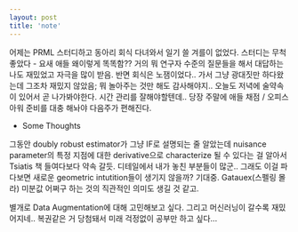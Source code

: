 ```yaml
---
layout: post
title: 'note'
---
```


어제는 PRML 스터디하고 동아리 회식 다녀와서 일기 쓸 겨를이 없었다. 스터디는 무척 좋았다 - 요새 애들 왜이렇게 똑똑함?? 거의 뭐 연구자 수준의 질문들을 해서 대답하는 나도 재밌었고 자극을 많이 받음. 반면 회식은 노잼이었다.. 가서 그냥 광대짓만 하다왔는데 그조차 재밌지 않았음; 뭐 놀아주는 것만 해도 감사해야지.. 오늘도 저녁에 술약속이 있어서 곧 나가봐야한다. 시간 관리를 잘해야할텐데.. 당장 주말에 애들 채점 / 오피스아워 준비를 대충 해놔야 다음주가 편해진다. 

- Some Thoughts

그동안 doubly robust estimator가 그냥 IF로 설명되는 줄 알았는데 nuisance parameter의 특정 지점에 대한 derivative으로 characterize 될 수 있다는 걸 알아서 Tsiatis 책 들여다보다 약속 갈듯. 디테일에서 내가 놓친 부분들이 많군.. 그래도 이걸 파다보면 새로운 geometric intutition들이 생기지 않을까? 기대중. Gatauex(스펠링 몰라) 미분값 어쩌구 하는 것의 직관적인 의미도 생길 것 같고. 

별개로 Data Augmentation에 대해 고민해보고 싶다. 그리고 머신러닝이 갈수록 재밌어지네.. 복권같은 거 당첨돼서 미래 걱정없이 공부만 하고 싶다...
